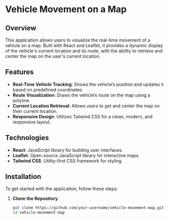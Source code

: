 # Vehicle Movement on a Map

## Overview

This application allows users to visualize the real-time movement of a vehicle on a map. Built with React and Leaflet, it provides a dynamic display of the vehicle's current location and its route, with the ability to retrieve and center the map on the user's current location.

## Features

- **Real-Time Vehicle Tracking**: Shows the vehicle’s position and updates it based on predefined coordinates.
- **Route Visualization**: Draws the vehicle’s route on the map using a polyline.
- **Current Location Retrieval**: Allows users to get and center the map on their current location.
- **Responsive Design**: Utilizes Tailwind CSS for a clean, modern, and responsive layout.

## Technologies

- **React**: JavaScript library for building user interfaces.
- **Leaflet**: Open-source JavaScript library for interactive maps.
- **Tailwind CSS**: Utility-first CSS framework for styling.

## Installation

To get started with the application, follow these steps:

1. **Clone the Repository**

   ```bash
   git clone https://github.com/your-username/vehicle-movement-map.git
   cd vehicle-movement-map
